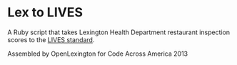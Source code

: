 # Lex to LIVES

A Ruby script that takes Lexington Health Department restaurant inspection
scores to the [LIVES standard](http://www.yelp.com/healthscores).

Assembled by OpenLexington for Code Across America 2013
